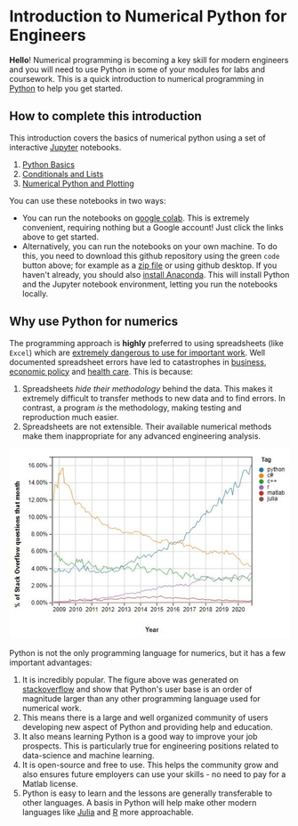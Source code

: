 # Introduction to Numerical Python for Engineers

**Hello**! Numerical programming is becoming a key skill for modern engineers and you will need to use Python in some of your modules for labs and coursework. This is a quick introduction to numerical programming in [Python](https://www.python.org/) to help you get started. 

## How to complete this introduction

This introduction covers the basics of numerical python using a set of interactive  [Jupyter](https://jupyter.org/) notebooks. 
1. [Python Basics](https://colab.research.google.com/github/weymouth/NumericalPython/blob/main/01PythonBasics.ipynb)
1. [Conditionals and Lists](https://colab.research.google.com/github/weymouth/NumericalPython/blob/main/02ConditionalsAndLists.ipynb)
1. [Numerical Python and Plotting](https://colab.research.google.com/github/weymouth/NumericalPython/blob/main/03NumpyAndPlotting.ipynb)

You can use these notebooks in two ways:
- You can run the notebooks on [google colab](https://research.google.com/colaboratory/faq.html). This is extremely convenient, requiring nothing but a Google account! Just click the links above to get started.
- Alternatively, you can run the notebooks on your own machine. To do this, you need to download this github repository using the green `code` button above; for example as a [zip file](https://github.com/weymouth/NumericalPython/archive/main.zip) or using github desktop. If you haven't already, you should also [install Anaconda](https://docs.anaconda.com/anaconda/install/). This will install Python and the Jupyter notebook environment, letting you run the notebooks locally.

## Why use Python for numerics

The programming approach is **highly** preferred to using spreadsheets (like `Excel`) which are [extremely dangerous to use for important work](https://www.forbes.com/sites/timworstall/2013/02/13/microsofts-excel-might-be-the-most-dangerous-software-on-the-planet/?sh=536d1fa0633d). Well documented spreadsheet errors have led to catastrophes in [business](https://www.marketwatch.com/story/88-of-spreadsheets-have-errors-2013-04-17), [economic policy](https://www.bloomberg.com/news/articles/2013-04-18/faq-reinhart-rogoff-and-the-excel-error-that-changed-history) and [health care](https://www.theguardian.com/politics/2020/oct/05/how-excel-may-have-caused-loss-of-16000-covid-tests-in-england). This is because:
1. Spreadsheets *hide their methodology* behind the data. This makes it extremely difficult to transfer methods to new data and to find errors. In contrast, a program *is* the methodology, making testing and reproduction much easier.
1. Spreadsheets are not extensible. Their available numerical methods make them inappropriate for any advanced engineering analysis.


![Python is growing like wildfire](SharedScreenshot.jpg)

Python is not the only programming language for numerics, but it has a few important advantages:
1. It is incredibly popular. The figure above was generated on [stackoverflow](https://insights.stackoverflow.com/trends) and show that Python's user base is an order of magnitude larger than any other programming language used for numerical work.
1. This means there is a large and well organized community of users developing new aspect of Python and providing help and education.
1. It also means learning Python is a good way to improve your job prospects. This is particularly true for engineering positions related to data-science and machine learning.
1. It is open-source and free to use. This helps the community grow and also ensures future employers can use your skills - no need to pay for a Matlab license. 
1. Python is easy to learn and the lessons are generally transferable to other languages. A basis in Python will help make other modern languages like [Julia](https://julialang.org/) and [R](https://www.r-project.org/about.html) more approachable. 
